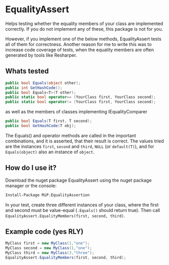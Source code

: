 # EqualityAssert
Helps testing whether the equality members of your class are implemented correctly. If you do not implement any of these, this package is not for you.

However, if you implement one of the below methods, EqualityAssert tests all of them for correctness. Another reason for me to write this was to increase code coverage of tests, when the equality members are often generated by tools like Resharper.

## Whats tested
```C#
public bool Equals(object other);
public int GetHashCode();
public bool Equals<T>(T other);
public static bool operator== (YourClass first, YourClass second);
public static bool operator!= (YourClass first, YourClass second);
```
as well as the members of classes implementing IEqualityComparer<T>
```C#
public bool Equals(T first, T second);
public bool GetHashCode(T obj);
```

The Equals() and operator methods are called in the important combinations, and it is asserted, that their result is correct. The values tried are the instances `first`, `second` and `third`, `NULL` (or `default(T)`), and for `Equals(object)` also an instance of `object`.

## How do I use it?
Download the nuget package EqualityAssert using the nuget package manager or the console:
```bash
Install-Package MiP.EqualityAssertion
```

In your test, create three different instances of your class, where the first and second must be value-equal (`.Equals()` should return true).
Then call `EqualityAssert.EqualityMembers(first, second, third)`.

## Example code (yes RLY)
```C#
MyClass first = new MyClass(1,"one");
MyClass second = new MyClass(1,"one");
MyClass third = new MyClass(3,"three");
EqualityAssert.EqualityMembers(first, second, third);
```
